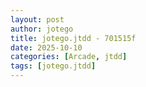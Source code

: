 ```yaml
---
layout: post
author: jotego
title: jotego.jtdd - 701515f
date: 2025-10-10
categories: [Arcade, jtdd]
tags: [jotego.jtdd]
---
```


